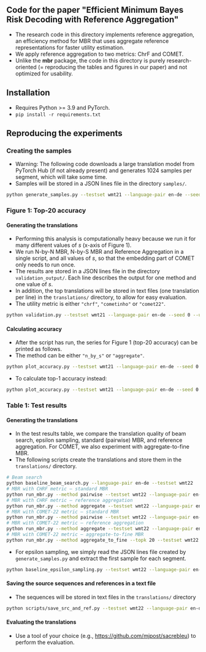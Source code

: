 ## Code for the paper "Efficient Minimum Bayes Risk Decoding with Reference Aggregation"

- The research code in this directory implements reference aggregation, an efficiency method for MBR that uses aggregate reference representations for faster utility estimation.
- We apply reference aggregation to two metrics: ChrF and COMET.
- Unlike the **mbr** package, the code in this directory is purely research-oriented (= reproducing the tables and figures in our paper) and not optimized for usability.

## Installation
- Requires Python >= 3.9 and PyTorch.
- `pip install -r requirements.txt`

## Reproducing the experiments

### Creating the samples
- Warning: The following code downloads a large translation model from PyTorch Hub (if not already present) and generates 1024 samples per segment, which will take some time.
- Samples will be stored in a JSON lines file in the directory `samples/`.
```bash
python generate_samples.py --testset wmt21 --language-pair en-de --seed 0
``` 

### Figure 1: Top-20 accuracy
#### Generating the translations
- Performing this analysis is computationally heavy because we run it for many different values of _s_ (x-axis of Figure 1).
- We run N-by-N MBR, N-by-S MBR and Reference Aggregation in a single script, and all values of _s_, so that the embedding part of COMET only needs to run once.
- The results are stored in a JSON lines file in the directory `validation_output/`. Each line describes the output for one method and one value of _s_.
- In addition, the top translations will be stored in text files (one translation per line) in the `translations/` directory, to allow for easy evaluation.
- The utility metric is either `"chrf"`, `"cometinho"` or `"comet22"`.
```bash
python validation.py --testset wmt21 --language-pair en-de --seed 0 --utility comet22 --topk 20
```
#### Calculating accuracy
- After the script has run, the series for Figure 1 (top-20 accuracy) can be printed as follows.
- The method can be either `"n_by_s"` or `"aggregate"`.
```bash
python plot_accuracy.py --testset wmt21 --language-pair en-de --seed 0 --utility comet22 --topk 20 --method aggregate
```
- To calculate top-1 accuracy instead:
```bash
python plot_accuracy.py --testset wmt21 --language-pair en-de --seed 0 --utility comet22 --topk 20 --method aggregate --accuracy-topk 1
```

### Table 1: Test results

#### Generating the translations
- In the test results table, we compare the translation quality of beam search, epsilon sampling, standard (pairwise) MBR, and reference aggregation. For COMET, we also experiment with aggregate-to-fine MBR.
- The following scripts create the translations and store them in the `translations/` directory.
```bash
# Beam search
python baseline_beam_search.py --language-pair en-de --testset wmt22
# MBR with CHRF metric – standard MBR
python run_mbr.py --method pairwise --testset wmt22 --language-pair en-de --seed 0 --utility chrf
# MBR with CHRF metric – reference aggregation
python run_mbr.py --method aggregate --testset wmt22 --language-pair en-de --seed 0 --utility chrf
# MBR with COMET-22 metric – standard MBR
python run_mbr.py --method pairwise --testset wmt22 --language-pair en-de --seed 0 --utility comet22
# MBR with COMET-22 metric – reference aggregation
python run_mbr.py --method aggregate --testset wmt22 --language-pair en-de --seed 0 --utility comet22
# MBR with COMET-22 metric – aggregate-to-fine MBR
python run_mbr.py --method aggregate_to_fine --topk 20 --testset wmt22 --language-pair en-de --seed 0 --utility comet22
```
- For epsilon sampling, we simply read the JSON lines file created by `generate_samples.py` and extract the first sample for each segment.
```bash
python baseline_epsilon_sampling.py --testset wmt22 --language-pair en-de --seed 0
```

#### Saving the source sequences and references in a text file
- The sequences will be stored in text files in the `translations/` directory
```bash
python scripts/save_src_and_ref.py --testset wmt22 --language-pair en-de
```

#### Evaluating the translations
- Use a tool of your choice (e.g., https://github.com/mjpost/sacrebleu) to perform the evaluation.
